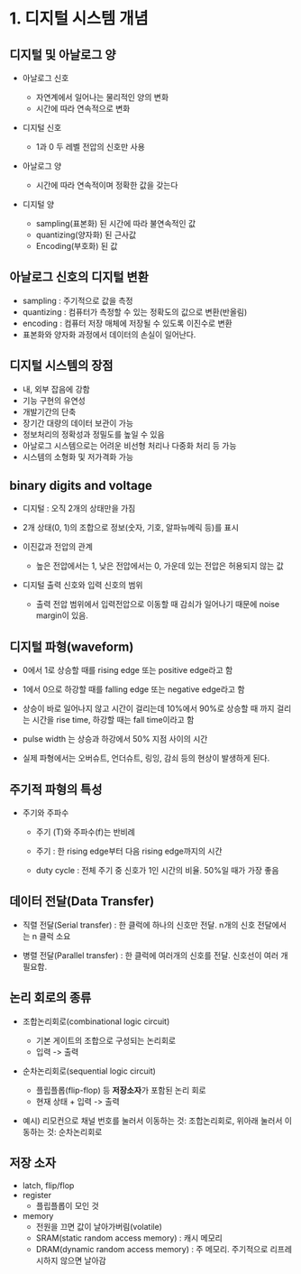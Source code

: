 # 1. 디지털 시스템 개념

## 디지털 및 아날로그 양

- 아날로그 신호
  - 자연계에서 일어나는 물리적인 양의 변화
  - 시간에 따라 연속적으로 변화
- 디지털 신호
  - 1과 0 두 레벨 전압의 신호만 사용 

- 아날로그 양
  - 시간에 따라 연속적이며 정확한 값을 갖는다
- 디지털 양
  - sampling(표본화) 된 시간에 따라 불연속적인 값
  - quantizing(양자화) 된 근사값
  - Encoding(부호화) 된 값

## 아날로그 신호의 디지털 변환

- sampling : 주기적으로 값을 측정
- quantizing : 컴퓨터가 측정할 수 있는 정확도의 값으로 변환(반올림)
- encoding : 컴퓨터 저장 매체에 저장될 수 있도록 이진수로 변환
- 표본화와 양자화 과정에서 데이터의 손실이 일어난다. 

## 디지털 시스템의 장점

- 내, 외부 잡음에 강함
- 기능 구현의 유연성
- 개발기간의 단축
- 장기간 대량의 데이터 보관이 가능
- 정보처리의 정확성과 정밀도를 높일 수 있음
- 아날로그 시스템으로는 어려운 비선형 처리나 다중화 처리 등 가능
- 시스템의 소형화 및 저가격화 가능 

## binary digits and voltage

- 디지털 : 오직 2개의 상태만을 가짐
- 2개 상태(0, 1)의 조합으로 정보(숫자, 기호, 알파뉴메릭 등)를 표시

- 이진값과 전압의 관계
  - 높은 전압에서는 1, 낮은 전압에서는 0, 가운데 있는 전압은 허용되지 않는 값

- 디지털 출력 신호와 입력 신호의 범위 
  - 출력 전압 범위에서 입력전압으로 이동할 때 감쇠가 일어나기 때문에 noise margin이 있음. 

##  디지털 파형(waveform)

- 0에서 1로 상승할 때를 rising edge 또는 positive edge라고 함

- 1에서 0으로 하강할 때를 falling edge 또는 negative edge라고 함
- 상승이 바로 일어나지 않고 시간이 걸리는데 10%에서 90%로 상승할 때 까지 걸리는 시간을 rise time, 하강할 때는 fall time이라고 함

- pulse width 는 상승과 하강에서 50% 지점 사이의 시간 
- 실제 파형에서는 오버슈트, 언더슈트, 링잉, 감쇠 등의 현상이 발생하게 된다. 

## 주기적 파형의 특성

- 주기와 주파수

  - 주기 (T)와 주파수(f)는 반비례

  - 주기 : 한 rising edge부터 다음 rising edge까지의 시간
  - duty cycle : 전체 주기 중 신호가 1인 시간의 비율. 50%일 때가 가장 좋음 

## 데이터 전달(Data Transfer)

- 직렬 전달(Serial transfer) : 한 클럭에 하나의 신호만 전달. n개의 신호 전달에서는 n 클럭 소요

- 병렬 전달(Parallel transfer) : 한 클럭에 여러개의 신호를 전달. 신호선이 여러 개 필요함.

## 논리 회로의 종류

- 조합논리회로(combinational logic circuit)
  - 기본 게이트의 조합으로 구성되는 논리회로
  - 입력 -> 출력
- 순차논리회로(sequential logic circuit)
  - 플립플롭(flip-flop) 등 **저장소자**가 포함된 논리 회로
  - 현재 상태 + 입력 -> 출력

- 예시) 리모컨으로 채널 번호를 눌러서 이동하는 것: 조합논리회로, 위아래 눌러서 이동하는 것: 순차논리회로

## 저장 소자

- latch, flip/flop
- register
  - 플립플롭이 모인 것
- memory
  - 전원을 끄면 값이 날아가버림(volatile)
  - SRAM(static random access memory) : 캐시 메모리
  - DRAM(dynamic random access memory) : 주 메모리. 주기적으로 리프레시하지 않으면 날아감